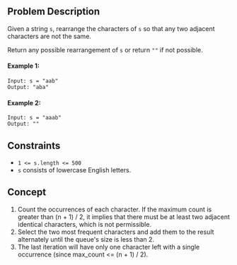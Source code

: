 ## Problem Description

Given a string `s`, rearrange the characters of `s` so that any two adjacent characters are not the same.

Return any possible rearrangement of `s` or return `""` if not possible.


#### Example 1:
```plaintext
Input: s = "aab"
Output: "aba"
```
#### Example 2:
```plaintext
Input: s = "aaab"
Output: ""
 ```

## Constraints

- `1 <= s.length <= 500`
- `s` consists of lowercase English letters.

## Concept
1. Count the occurrences of each character. If the maximum count is greater than (n + 1) / 2, it implies that there must be at least two adjacent identical characters, which is not permissible.
2. Select the two most frequent characters and add them to the result alternately until the queue's size is less than 2.
3. The last iteration will have only one character left with a single occurrence (since max_count <= (n + 1) / 2).
